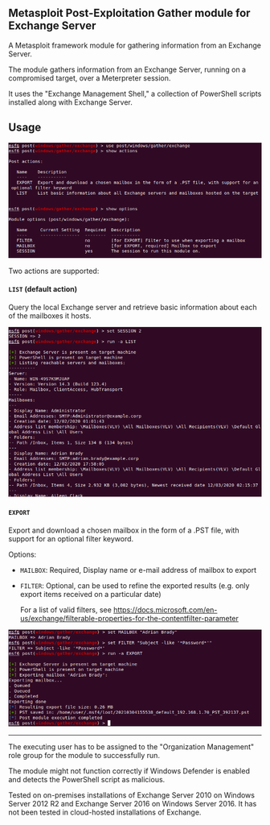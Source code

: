 Metasploit Post-Exploitation Gather module for Exchange Server
--------------------------------------------------------------

A Metasploit framework module for gathering information from an Exchange Server.

The module gathers information from an Exchange Server, running on a compromised target, over a Meterpreter session.

It uses the "Exchange Management Shell," a collection of PowerShell scripts installed along with Exchange Server.

## Usage
![usage](usage1.png)

Two actions are supported:

#### `LIST` (default action)
Query the local Exchange server and retrieve basic information about each of the mailboxes it hosts.

![list](usage2.png)

#### `EXPORT`
Export and download a chosen mailbox in the form of a .PST file, with support for an optional filter keyword.

Options:
* `MAILBOX`: Required, Display name or e-mail address of mailbox to export
* `FILTER`: Optional, can be used to refine the exported results (e.g. only export items received on a particular date)
   
    For a list of valid filters, see https://docs.microsoft.com/en-us/exchange/filterable-properties-for-the-contentfilter-parameter

![export](usage3.png)

-----------------

The executing user has to be assigned to the "Organization Management" role group for the module to successfully run.

The module might not function correctly if Windows Defender is enabled and detects the PowerShell script as malicious.

Tested on on-premises installations of Exchange Server 2010 on Windows Server 2012 R2 and Exchange Server 2016 on Windows Server 2016. It has not been tested in cloud-hosted installations of Exchange.
